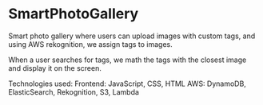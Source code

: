 # SmartPhotoGallery

Smart photo gallery where users can upload images with custom tags, and using AWS rekognition, we assign tags to images.

When a user searches for tags, we math the tags with the closest image and display it on the screen.

Technologies used:
Frontend: JavaScript, CSS, HTML
AWS: DynamoDB, ElasticSearch, Rekognition, S3, Lambda

